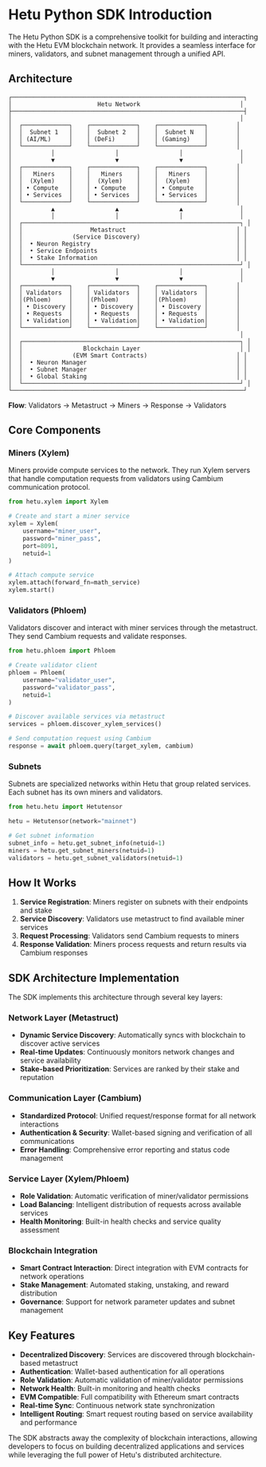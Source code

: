 # Hetu Python SDK Introduction

The Hetu Python SDK is a comprehensive toolkit for building and interacting with the Hetu EVM blockchain network. It provides a seamless interface for miners, validators, and subnet management through a unified API.

## Architecture

```
┌─────────────────────────────────────────────────────────────────┐
│                        Hetu Network                            │
├─────────────────────────────────────────────────────────────────┤
│                                                                │
│  ┌─────────────┐    ┌─────────────┐    ┌─────────────┐        │
│  │  Subnet 1   │    │  Subnet 2   │    │  Subnet N   │        │
│  │ (AI/ML)     │    │ (DeFi)      │    │ (Gaming)    │        │
│  └─────────────┘    └─────────────┘    └─────────────┘        │
│           │                 │                 │                │
│           ▼                 ▼                 ▼                │
│  ┌─────────────┐    ┌─────────────┐    ┌─────────────┐        │
│  │   Miners    │    │   Miners    │    │   Miners    │        │
│  │  (Xylem)    │    │  (Xylem)    │    │  (Xylem)    │        │
│  │ • Compute   │    │ • Compute   │    │ • Compute   │        │
│  │ • Services  │    │ • Services  │    │ • Services  │        │
│  └─────────────┘    └─────────────┘    └─────────────┘        │
│           ▲                 ▲                 ▲                │
│           │                 │                 │                │
│  ┌─────────────────────────────────────────────────────────────┐ │
│  │                   Metastruct                               │ │
│  │              (Service Discovery)                           │ │
│  │  • Neuron Registry                                         │ │
│  │  • Service Endpoints                                       │ │
│  │  • Stake Information                                       │ │
│  └─────────────────────────────────────────────────────────────┘ │
│           │                 │                 │                │
│           ▼                 ▼                 ▼                │
│  ┌─────────────┐    ┌─────────────┐    ┌─────────────┐        │
│  │ Validators  │    │ Validators  │    │ Validators  │        │
│  │(Phloem)     │    │(Phloem)     │    │(Phloem)     │        │
│  │ • Discovery │    │ • Discovery │    │ • Discovery │        │
│  │ • Requests  │    │ • Requests  │    │ • Requests  │        │
│  │ • Validation│    │ • Validation│    │ • Validation│        │
│  └─────────────┘    └─────────────┘    └─────────────┘        │
│                                                                │
│  ┌─────────────────────────────────────────────────────────────┐ │
│  │                 Blockchain Layer                            │ │
│  │              (EVM Smart Contracts)                         │ │
│  │  • Neuron Manager                                          │ │
│  │  • Subnet Manager                                          │ │
│  │  • Global Staking                                          │ │
│  └─────────────────────────────────────────────────────────────┘ │
└─────────────────────────────────────────────────────────────────┘
```

**Flow**: Validators → Metastruct → Miners → Response → Validators

## Core Components

### Miners (Xylem)
Miners provide compute services to the network. They run Xylem servers that handle computation requests from validators using Cambium communication protocol.

```python
from hetu.xylem import Xylem

# Create and start a miner service
xylem = Xylem(
    username="miner_user",
    password="miner_pass",
    port=8091,
    netuid=1
)

# Attach compute service
xylem.attach(forward_fn=math_service)
xylem.start()
```

### Validators (Phloem)
Validators discover and interact with miner services through the metastruct. They send Cambium requests and validate responses.

```python
from hetu.phloem import Phloem

# Create validator client
phloem = Phloem(
    username="validator_user", 
    password="validator_pass",
    netuid=1
)

# Discover available services via metastruct
services = phloem.discover_xylem_services()

# Send computation request using Cambium
response = await phloem.query(target_xylem, cambium)
```

### Subnets
Subnets are specialized networks within Hetu that group related services. Each subnet has its own miners and validators.

```python
from hetu.hetu import Hetutensor

hetu = Hetutensor(network="mainnet")

# Get subnet information
subnet_info = hetu.get_subnet_info(netuid=1)
miners = hetu.get_subnet_miners(netuid=1)
validators = hetu.get_subnet_validators(netuid=1)
```

## How It Works

1. **Service Registration**: Miners register on subnets with their endpoints and stake
2. **Service Discovery**: Validators use metastruct to find available miner services
3. **Request Processing**: Validators send Cambium requests to miners
4. **Response Validation**: Miners process requests and return results via Cambium responses

## SDK Architecture Implementation

The SDK implements this architecture through several key layers:

### **Network Layer (Metastruct)**
- **Dynamic Service Discovery**: Automatically syncs with blockchain to discover active services
- **Real-time Updates**: Continuously monitors network changes and service availability
- **Stake-based Prioritization**: Services are ranked by their stake and reputation

### **Communication Layer (Cambium)**
- **Standardized Protocol**: Unified request/response format for all network interactions
- **Authentication & Security**: Wallet-based signing and verification of all communications
- **Error Handling**: Comprehensive error reporting and status code management

### **Service Layer (Xylem/Phloem)**
- **Role Validation**: Automatic verification of miner/validator permissions
- **Load Balancing**: Intelligent distribution of requests across available services
- **Health Monitoring**: Built-in health checks and service quality assessment

### **Blockchain Integration**
- **Smart Contract Interaction**: Direct integration with EVM contracts for network operations
- **Stake Management**: Automated staking, unstaking, and reward distribution
- **Governance**: Support for network parameter updates and subnet management

## Key Features

- **Decentralized Discovery**: Services are discovered through blockchain-based metastruct
- **Authentication**: Wallet-based authentication for all operations
- **Role Validation**: Automatic validation of miner/validator permissions
- **Network Health**: Built-in monitoring and health checks
- **EVM Compatible**: Full compatibility with Ethereum smart contracts
- **Real-time Sync**: Continuous network state synchronization
- **Intelligent Routing**: Smart request routing based on service availability and performance

The SDK abstracts away the complexity of blockchain interactions, allowing developers to focus on building decentralized applications and services while leveraging the full power of Hetu's distributed architecture. 